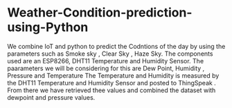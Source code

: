 # Weather-Condition-prediction-using-Python
We combine IoT and python to predict the Codntions of the day by using the parameters such as Smoke sky , Clear Sky , Haze Sky. The components used are an ESP8266, DHT11 Temperature and Humidity Sensor.
The paarameters we will be considering for this are Dew Point, Humidity , Pressure and Temperature
The Temperature and Humidity is measured by the DHT11 Temperature and Humidity Sensor and posted to ThingSpeak . From there we have retrieved thee values and combined the dataset with dewpoint and pressure values.
